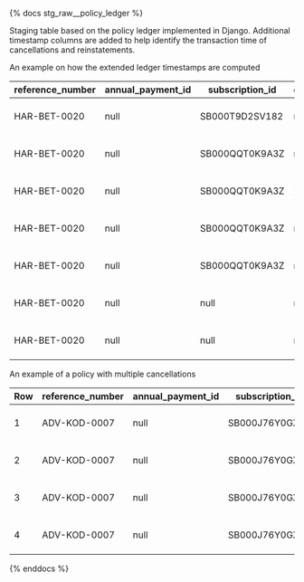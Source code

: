 {% docs stg_raw__policy_ledger %}

Staging table based on the policy ledger implemented in Django. Additional timestamp columns are added to help identify the transaction time of cancellations and reinstatements.

An example on how the extended ledger timestamps are computed

|  reference_number |  annual_payment_id |  subscription_id |  cancel_date |  _sold_grp |  _cancel_grp |  _reinstate_grp |  sold_at                       |  cancelled_at                  |  reinstated_at                 |  effective_from                |   |
|-------------------|--------------------|------------------|--------------|------------|--------------|-----------------|--------------------------------|--------------------------------|--------------------------------|--------------------------------|---|
| HAR-BET-0020      | null               | SB000T9D2SV182   | null         |          1 |            1 |               1 | 2022-11-21 21:45:55.013000 UTC | 2023-02-24 11:02:48.973000 UTC | 2023-03-09 12:26:22.446000 UTC | 2023-03-09 12:30:37.038000 UTC |   |
| HAR-BET-0020      | null               | SB000QQT0K9A3Z   | null         |          1 |            1 |               1 | 2022-11-21 21:45:55.013000 UTC | 2023-02-24 11:02:48.973000 UTC | 2023-03-09 12:26:22.446000 UTC | 2023-03-09 12:26:22.446000 UTC |   |
| HAR-BET-0020      | null               | SB000QQT0K9A3Z   | 2023-01-22   |          1 |            1 |               0 | 2022-11-21 21:45:55.013000 UTC | 2023-02-24 11:02:48.973000 UTC | null                           | 2023-02-24 11:02:48.973000 UTC |   |
| HAR-BET-0020      | null               | SB000QQT0K9A3Z   | null         |          1 |            0 |               0 | 2022-11-21 21:45:55.013000 UTC | null                           | null                           | 2022-11-21 21:46:05.496000 UTC |   |
| HAR-BET-0020      | null               | SB000QQT0K9A3Z   | null         |          1 |            0 |               0 | 2022-11-21 21:45:55.013000 UTC | null                           | null                           | 2022-11-21 21:45:55.013000 UTC |   |
| HAR-BET-0020      | null               | null             | null         |          0 |            0 |               0 | null                           | null                           | null                           | 2022-11-21 21:45:54.652000 UTC |   |
| HAR-BET-0020      | null               | null             | null         |          0 |            0 |               0 | null                           | null                           | null                           | 2022-11-21 21:43:13.304000 UTC |   |

An example of a policy with multiple cancellations

| Row |  reference_number |  annual_payment_id |  subscription_id |  cancel_date |  _sold_grp |  _cancel_grp |  _reinstate_grp |  sold_at                       |  cancelled_at                  |  reinstated_at                 |  effective_from                |   |
|-----|-------------------|--------------------|------------------|--------------|------------|--------------|-----------------|--------------------------------|--------------------------------|--------------------------------|--------------------------------|---|
|   1 | ADV-KOD-0007      | null               | SB000J76Y0GXBY   | 2022-10-25   |          1 |            2 |               1 | 2022-02-24 00:44:25.548000 UTC | 2023-01-29 10:33:13.112000 UTC | 2023-01-16 15:30:00.404000 UTC | 2023-01-29 10:33:13.112000 UTC |   |
|   2 | ADV-KOD-0007      | null               | SB000J76Y0GXBY   | null         |          1 |            1 |               1 | 2022-02-24 00:44:25.548000 UTC | 2022-12-21 03:01:08.953000 UTC | 2023-01-16 15:30:00.404000 UTC | 2023-01-16 15:30:00.404000 UTC |   |
|   3 | ADV-KOD-0007      | null               | SB000J76Y0GXBY   | 2022-09-25   |          1 |            1 |               0 | 2022-02-24 00:44:25.548000 UTC | 2022-12-21 03:01:08.953000 UTC | null                           | 2022-12-21 03:01:08.953000 UTC |   |
|   4 | ADV-KOD-0007      | null               | SB000J76Y0GXBY   | null         |          1 |            0 |               0 | 2022-02-24 00:44:25.548000 UTC | null                           | null                           | 2022-02-24 00:44:25.548000 UTC |   |

{% enddocs %}